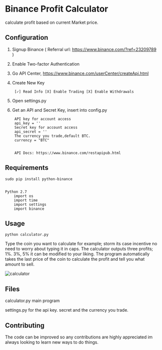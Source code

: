 # Binance Profit Calculator
calculate profit based on current Market price.


## Configuration

1. Signup Binance ( Referral url: https://www.binance.com/?ref=23209789 )
2. Enable Two-factor Authentication
3. Go API Center, https://www.binance.com/userCenter/createApi.html
4. Create New Key

        [✓] Read Info [X] Enable Trading [X] Enable Withdrawals 
5. Open settings.py
6. Get an API and Secret Key, insert into config.py

        API key for account access
        api_key = ''
        Secret key for account access
        api_secret = ''
        The currency you trade,default BTC.
        currency = "BTC"


        API Docs: https://www.binance.com/restapipub.html

## Requirements

    sudo pip install python-binance
    
    
    Python 2.7
        import os
        import time
        import settings
        import binance


## Usage

    python calculator.py

Type the coin you want to calculate for example; storm its case incentive no need to worry about typing it in caps. The calculator outputs three profits; 1%. 3%, 5% it can be modified to your liking. The program automatically takes the last price of the coin to calculate the profit and tell you what amount to sell.


![calculator](http://excdn.pw/img/binance-calculator.png)

## Files

calculator.py main program

settings.py for the api key. secret and the currency you trade.


## Contributing
The code can be improved so any contributions are highly appreciated im always looking to learn new ways to do things.
